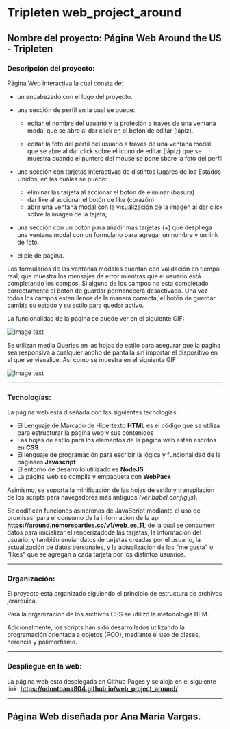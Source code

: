 # Tripleten web_project_around

## Nombre del proyecto: Página Web Around the US - Tripleten

### Descripción del proyecto: 

Página Web interactiva la cual consta de:

  * un encabezado con el logo del proyecto.

  * una sección de perfil en la cual se puede:

    * editar el nombre del usuario y la profesión a través de una ventana modal que se abre al dar click en el botón de editar (lápiz).

    * editar la foto del perfil del usuario a través de una ventana modal que se abre al dar click sobre el icono de editar (lápiz) que se muestra cuando el puntero del mouse se pone sbore la foto del perfil 

  * una sección con tarjetas interactivas de distintos lugares de los Estados Unidos, en las cuales se puede:

    * eliminar las tarjeta al accionar el botón de eliminar (basura)
    * dar like al accionar el botón de like (corazón)
    * abrir una ventana modal con la visualización de la imagen al dar click sobre la imagen de la tajeta; 
    
  * una sección con un botón para añadir mas tarjetas (+) que despliega una ventana modal con un formulario para agregar un nombre y un link de foto.

  * el pie de página.

  Los formularios de las ventanas modales cuentan con validación en tiempo real, que muestra los mensajes de error mientras que el usuario está completando los campos. Si alguno de los campos no esta completado correctamente el botón de guardar permanecerá desactivado. Una vez todos los campos esten llenos de la manera correcta, el botón de guardar cambia su estado y su estilo para quedar activo.

  La funcionalidad de la página se puede ver en el siguiente GIF:

![Image text](./src/images/gif_demostracion.gif)

  Se utilizan media Queries en las hojas de estilo para asegurar que la página sea responsiva a cualquier ancho de pantalla sin importar el dispositivo en el que se visualice. Así como se muestra en el siguiente GIF:

![Image text](./src/images/gif_media_queries.gif)
***

### Tecnologías:

  La página web esta diseñada con las siguientes tecnologías:

  * El Lenguaje de Marcado de Hipertexto **HTML** es el código que se utiliza para estructurar la página web y sus contenidos
  * Las hojas de estilo para los elementos de la página web estan escritos en **CSS**
  * El lenguaje de programación para escribir la lógica y funcionalidad de la páginaes  **Javascript**
  * El entorno de desarrollo utilizado es **NodeJS**
  * La página web se compila y empaqueta con **WebPack**

  Asimismo, se soporta la minificación de las hojas de estilo y transpilación de los scripts para navegadores más antiguos *(ver babel.config.js)*.

  Se codifican funciones asincronas de JavaScript mediante el uso de promises, para el consumo de la información de la api **https://around.nomoreparties.co/v1/web_es_11**, de la cual se consumen datos para inicializar el renderizadode las tarjetas, la información del usuario, y también enviar datos de tarjetas creadas por el usuario, la actualización de datos personales, y la actualización de los "me gusta" o "likes" que se agregan a cada tarjeta por los distintos usuarios.
***

### Organización:

  El proyecto está organizado siguiendo el principio de estructura de archivos jerárquica.

  Para la organización de los archivos CSS se utilizó la metodología BEM.

  Adicionalmente, los scripts han sido desarrollados utilizando la programación orientada a objetos (POO), mediante el uso de clases, herencia y polimorfismo.
***

### Despliegue en la web:
  La página web esta desplegada en Github Pages y se aloja en el siguiente link: **https://odontoana804.github.io/web_project_around/**
***

## Página Web diseñada por Ana María Vargas.
